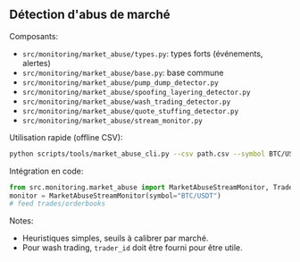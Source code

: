 ## Détection d'abus de marché

Composants:
- `src/monitoring/market_abuse/types.py`: types forts (événements, alertes)
- `src/monitoring/market_abuse/base.py`: base commune
- `src/monitoring/market_abuse/pump_dump_detector.py`
- `src/monitoring/market_abuse/spoofing_layering_detector.py`
- `src/monitoring/market_abuse/wash_trading_detector.py`
- `src/monitoring/market_abuse/quote_stuffing_detector.py`
- `src/monitoring/market_abuse/stream_monitor.py`

Utilisation rapide (offline CSV):
```bash
python scripts/tools/market_abuse_cli.py --csv path.csv --symbol BTC/USDT
```

Intégration en code:
```python
from src.monitoring.market_abuse import MarketAbuseStreamMonitor, TradeEvent
monitor = MarketAbuseStreamMonitor(symbol="BTC/USDT")
# feed trades/orderbooks
```

Notes:
- Heuristiques simples, seuils à calibrer par marché.
- Pour wash trading, `trader_id` doit être fourni pour être utile.

